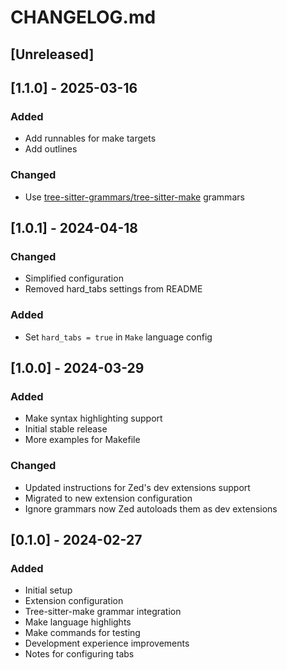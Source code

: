 # CHANGELOG.md

## [Unreleased]

## [1.1.0] - 2025-03-16

### Added

- Add runnables for make targets
- Add outlines

### Changed

- Use [tree-sitter-grammars/tree-sitter-make](https://github.com/tree-sitter-grammars/tree-sitter-make) grammars

## [1.0.1] - 2024-04-18

### Changed

- Simplified configuration
- Removed hard_tabs settings from README

### Added

- Set `hard_tabs = true` in `Make` language config

## [1.0.0] - 2024-03-29

### Added

- Make syntax highlighting support
- Initial stable release
- More examples for Makefile

### Changed

- Updated instructions for Zed's dev extensions support
- Migrated to new extension configuration
- Ignore grammars now Zed autoloads them as dev extensions

## [0.1.0] - 2024-02-27

### Added

- Initial setup
- Extension configuration
- Tree-sitter-make grammar integration
- Make language highlights
- Make commands for testing
- Development experience improvements
- Notes for configuring tabs
